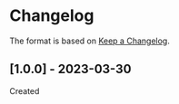 ﻿# Changelog
The format is based on [Keep a Changelog](https://keepachangelog.com/en/1.0.0/).

## [1.0.0] - 2023-03-30
Created
